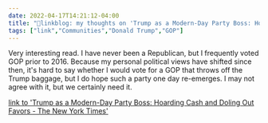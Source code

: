 ```yaml
---
date: 2022-04-17T14:21:12-04:00
title: "🔗linkblog: my thoughts on 'Trump as a Modern-Day Party Boss: Hoarding Cash and Doling Out Favors - The New York Times'"
tags: ["link","Communities","Donald Trump","GOP"]
---
```

Very interesting read. I have never been a Republican, but I frequently voted GOP prior to 2016. Because my personal political views have shifted since then, it's hard to say whether I would vote for a GOP that throws off the Trump baggage, but I do hope such a party one day re-emerges. I may not agree with it, but we certainly need it.
 
[link to 'Trump as a Modern-Day Party Boss: Hoarding Cash and Doling Out Favors - The New York Times'](https://www.nytimes.com/2022/04/17/us/politics/trump-mar-a-lago.html)
